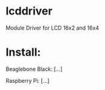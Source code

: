 lcddriver
=========

Module Driver for LCD 16x2 and 16x4



Install:
===================================================================================================================

Beaglebone Black:
[...]






Raspberry Pi:
[...]

